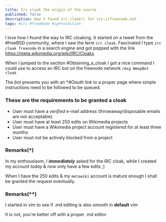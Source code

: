 ```yaml
---
title: Irc cloak the origin of the source
published: false
description: How I found irc_cloak() for irc://freenode.net
tags: #irc #freeNode #ipProtection 
---
```


I love how I found the way to IRC cloaking. It started on a tweet from the #freeBSD community, where I saw the term `irc cloak`.
Fascinated I type `irc cloak freenode` in a search engine and got popped with the link <https://meta.wikimedia.org/wiki/IRC/Cloaks>

When I jumped to the section #Obtaining_a_cloak I got a nice command I could use to access an IRC bot on the freenode network `/msg WmopBot cloak`

The _bot_ presents you with an **#Oauth link* to a proper page where simple instructions need to be followed to be queued.

### These are the requirements to be granted a cloak

* User must have a _verified_ e-mail address (throwaway/disposable emails are not acceptable)
* User must have at least 250 edits on Wikimedia projects
* User must have a Wikimedia project account registered for at least three months
* User must not be actively blocked from a project

### Remarks(*)

In my enthousiasm, I _**immediately**_ asked for the IRC cloak, while I created my account _today_ & now only have a few edits ;)

When I have the 250 edits & my `metawiki` account is mature enough I shall be granted the request eventually.


### Remarks(**)
I started in _vim_ to see if .md editing is also smooth in **default** vim

It is not, you're better off with a proper .md editor



